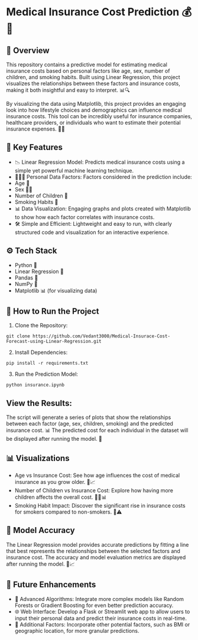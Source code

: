#  Medical Insurance Cost Prediction 💰🏥
## 📄 Overview
This repository contains a predictive model for estimating medical insurance costs based on personal factors like age, sex, number of children, and smoking habits. Built using Linear Regression, this project visualizes the relationships between these factors and insurance costs, making it both insightful and easy to interpret. 📊🔍

By visualizing the data using Matplotlib, this project provides an engaging look into how lifestyle choices and demographics can influence medical insurance costs. This tool can be incredibly useful for insurance companies, healthcare providers, or individuals who want to estimate their potential insurance expenses. 🏦💡

## 🔑 Key Features
- 📉 Linear Regression Model: Predicts medical insurance costs using a simple yet powerful machine learning technique.
- 👨‍👩‍👧 Personal Data Factors: Factors considered in the prediction include:
- Age 📅
- Sex 🧑👩
- Number of Children 👶
- Smoking Habits 🚬
- 📊 Data Visualization: Engaging graphs and plots created with Matplotlib to show how each factor correlates with insurance costs.
- 🛠️ Simple and Efficient: Lightweight and easy to run, with clearly structured code and visualization for an interactive experience.
## ⚙️ Tech Stack
- Python 🐍
- Linear Regression 🧩
- Pandas 🐼
- NumPy 🔢
- Matplotlib 📊 (for visualizing data)
## 🚀 How to Run the Project
1. Clone the Repository:
```
git clone https://github.com/Vedant3000/Medical-Insurace-Cost-Forecast-using-Linear-Regression.git
```
2. Install Dependencies:
```
pip install -r requirements.txt
```
3. Run the Prediction Model:
```
python insurance.ipynb
```
## View the Results:

The script will generate a series of plots that show the relationships between each factor (age, sex, children, smoking) and the predicted insurance cost. 📊
The predicted cost for each individual in the dataset will be displayed after running the model. 💼

## 📊 Visualizations
- Age vs Insurance Cost: See how age influences the cost of medical insurance as you grow older. 👵📈
- Number of Children vs Insurance Cost: Explore how having more children affects the overall cost. 👶👶📊
- Smoking Habit Impact: Discover the significant rise in insurance costs for smokers compared to non-smokers. 🚬⚠️

## 🎯 Model Accuracy
The Linear Regression model provides accurate predictions by fitting a line that best represents the relationships between the selected factors and insurance cost. The accuracy and model evaluation metrics are displayed after running the model. 🎯📈

## 🌟 Future Enhancements
- 🤖 Advanced Algorithms: Integrate more complex models like Random Forests or Gradient Boosting for even better prediction accuracy.
- 🌐 Web Interface: Develop a Flask or Streamlit web app to allow users to input their personal data and predict their insurance costs in real-time.
- 🧬 Additional Factors: Incorporate other potential factors, such as BMI or geographic location, for more granular predictions.
